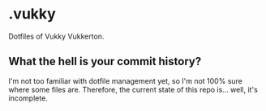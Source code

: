 # .vukky
Dotfiles of Vukky Vukkerton.

## What the hell is your commit history?
I'm not too familiar with dotfile management yet, so I'm not 100% sure where some files are. Therefore, the current state of this repo is... well, it's incomplete.
